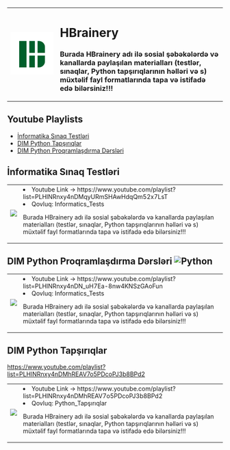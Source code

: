 <table>
  <tr>
    <td><img src="HBrainery.png" alt="HBrainery Logo" width = "600px"></td>
    <td>
      <h1> HBrainery </h1>
      <h3><p> Burada HBrainery adı ilə sosial şəbəkələrdə və kanallarda paylaşılan materialları (testlər, sınaqlar, Python tapşırıqlarının həlləri və s) müxtəlif fayl formatlarında tapa və istifadə edə bilərsiniz!!! </p></h3>
    </td>
  </tr>
</table>

## Youtube Playlists
- [İnformatika Sınaq Testləri](#İnformatika-Sınaq-Testləri)
- [DIM Python Tapşırıqlar](#DIM-Python-Tapşırıqlar)
- [DIM Python Proqramlaşdırma Dərsləri](#DIM-Python-Proqramlaşdırma-Dərsləri)

## İnformatika Sınaq Testləri
<table>
  <tr>
    <td><img src = "https://cdn.dribbble.com/users/957210/screenshots/2475142/untitled-2.gif" width = "200px"></td>
    <td>
      <li>Youtube Link -> https://www.youtube.com/playlist?list=PLHlNRnxy4nDMqyURmSHAwHdqQm52x7LsT</li>
      <li>Qovluq: Informatics_Tests</li>
      <dl></dl>
      <p> Burada HBrainery adı ilə sosial şəbəkələrdə və kanallarda paylaşılan materialları (testlər, sınaqlar, Python tapşırıqlarının həlləri və s) müxtəlif fayl formatlarında tapa və istifadə edə bilərsiniz!!!</p>
    </td>
  </tr>
</table>

## DIM Python Proqramlaşdırma Dərsləri ![Python](https://img.shields.io/badge/python-3670A0?style=for-the-badge&logo=python&logoColor=ffdd54)
<table>
  <tr>
    <td><img src = "https://cdn.dribbble.com/users/330915/screenshots/3587000/10_coding_dribbble.gif" width = "200px"></td>
    <td>
      <li>Youtube Link -> https://www.youtube.com/playlist?list=PLHlNRnxy4nDN_uH7Ea-8nw4KNSzGAoFun</li>
      <li>Qovluq: Informatics_Tests</li>
      <dl></dl>
      <p> Burada HBrainery adı ilə sosial şəbəkələrdə və kanallarda paylaşılan materialları (testlər, sınaqlar, Python tapşırıqlarının həlləri və s) müxtəlif fayl formatlarında tapa və istifadə edə bilərsiniz!!!</p>
    </td>
  </tr>
</table>


## DIM Python Tapşırıqlar
https://www.youtube.com/playlist?list=PLHlNRnxy4nDMhREAV7o5PDcoPJ3b8BPd2
<table>
  <tr>
    <td><img src = "https://camo.githubusercontent.com/7de37139d0b4c1ce40865e799b446c0e963a3dd8fb68d239707237c40604fa3d/68747470733a2f2f63646e2e6472696262626c652e636f6d2f75736572732f3733303730332f73637265656e73686f74732f363538313234332f6176656e746f2e676966" width = "200px"></td>
    <td>
      <li>Youtube Link -> https://www.youtube.com/playlist?list=PLHlNRnxy4nDMhREAV7o5PDcoPJ3b8BPd2</li>
      <li>Qovluq: Python_Tapşırıqlar</li>
      <dl></dl>
      <p> Burada HBrainery adı ilə sosial şəbəkələrdə və kanallarda paylaşılan materialları (testlər, sınaqlar, Python tapşırıqlarının həlləri və s) müxtəlif fayl formatlarında tapa və istifadə edə bilərsiniz!!!</p>
    </td>
  </tr>
</table>

